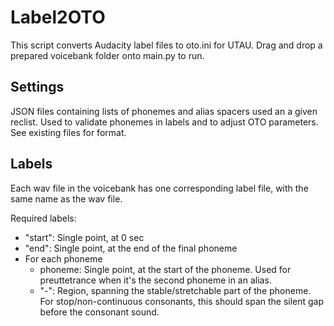 # Label2OTO
This script converts Audacity label files to oto.ini for UTAU. Drag and drop a prepared voicebank folder onto main.py to run.

## Settings
JSON files containing lists of phonemes and alias spacers used an a given reclist. Used to validate phonemes in labels and to adjust OTO parameters. See existing files for format.

## Labels
Each wav file in the voicebank has one corresponding label file, with the same name as the wav file.

Required labels:
- "start": Single point, at 0 sec
- "end": Single point, at the end of the final phoneme
- For each phoneme
    - phoneme: Single point, at the start of the phoneme. Used for preuttetrance when it's the second phoneme in an alias.
    - "-": Region, spanning the stable/stretchable part of the phoneme. For stop/non-continuous consonants, this should span the silent gap before the consonant sound.